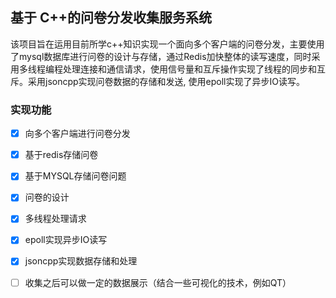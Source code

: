 ## 基于 C++的问卷分发收集服务系统

该项目旨在运用目前所学c++知识实现一个面向多个客户端的问卷分发，主要使用了mysql数据库进行问卷的设计与存储，通过Redis加快整体的读写速度，同时采用多线程编程处理连接和通信请求，使用信号量和互斥操作实现了线程的同步和互斥。采用jsoncpp实现问卷数据的存储和发送, 使用epoll实现了异步IO读写。

### 实现功能
- [x] 向多个客户端进行问卷分发
- [x] 基于redis存储问卷
- [x] 基于MYSQL存储问卷问题
- [x] 问卷的设计
- [x] 多线程处理请求
- [x] epoll实现异步IO读写
- [x] jsoncpp实现数据存储和处理
- [ ] 收集之后可以做一定的数据展示（结合一些可视化的技术，例如QT）


